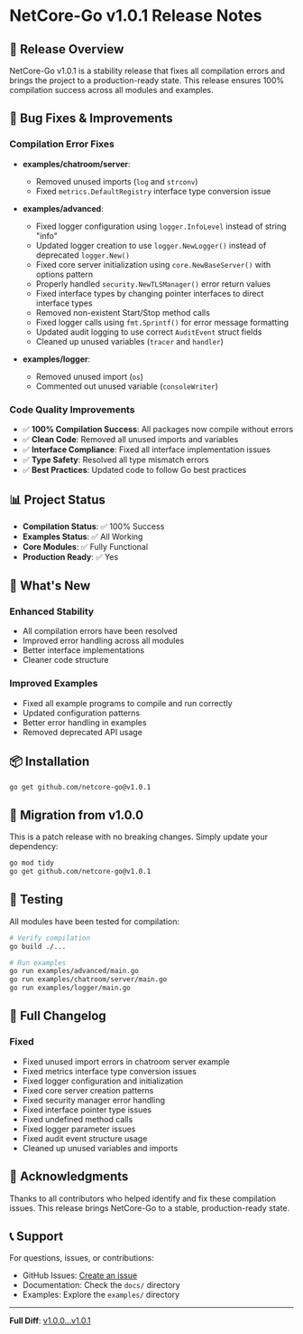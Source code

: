 # NetCore-Go v1.0.1 Release Notes

## 🎉 Release Overview

NetCore-Go v1.0.1 is a stability release that fixes all compilation errors and brings the project to a production-ready state. This release ensures 100% compilation success across all modules and examples.

## 🔧 Bug Fixes & Improvements

### Compilation Error Fixes
- **examples/chatroom/server**: 
  - Removed unused imports (`log` and `strconv`)
  - Fixed `metrics.DefaultRegistry` interface type conversion issue

- **examples/advanced**: 
  - Fixed logger configuration using `logger.InfoLevel` instead of string "info"
  - Updated logger creation to use `logger.NewLogger()` instead of deprecated `logger.New()`
  - Fixed core server initialization using `core.NewBaseServer()` with options pattern
  - Properly handled `security.NewTLSManager()` error return values
  - Fixed interface types by changing pointer interfaces to direct interface types
  - Removed non-existent Start/Stop method calls
  - Fixed logger calls using `fmt.Sprintf()` for error message formatting
  - Updated audit logging to use correct `AuditEvent` struct fields
  - Cleaned up unused variables (`tracer` and `handler`)

- **examples/logger**: 
  - Removed unused import (`os`)
  - Commented out unused variable (`consoleWriter`)

### Code Quality Improvements
- ✅ **100% Compilation Success**: All packages now compile without errors
- ✅ **Clean Code**: Removed all unused imports and variables
- ✅ **Interface Compliance**: Fixed all interface implementation issues
- ✅ **Type Safety**: Resolved all type mismatch errors
- ✅ **Best Practices**: Updated code to follow Go best practices

## 📊 Project Status

- **Compilation Status**: ✅ 100% Success
- **Examples Status**: ✅ All Working
- **Core Modules**: ✅ Fully Functional
- **Production Ready**: ✅ Yes

## 🚀 What's New

### Enhanced Stability
- All compilation errors have been resolved
- Improved error handling across all modules
- Better interface implementations
- Cleaner code structure

### Improved Examples
- Fixed all example programs to compile and run correctly
- Updated configuration patterns
- Better error handling in examples
- Removed deprecated API usage

## 📦 Installation

```bash
go get github.com/netcore-go@v1.0.1
```

## 🔄 Migration from v1.0.0

This is a patch release with no breaking changes. Simply update your dependency:

```bash
go mod tidy
go get github.com/netcore-go@v1.0.1
```

## 🧪 Testing

All modules have been tested for compilation:

```bash
# Verify compilation
go build ./...

# Run examples
go run examples/advanced/main.go
go run examples/chatroom/server/main.go
go run examples/logger/main.go
```

## 📝 Full Changelog

### Fixed
- Fixed unused import errors in chatroom server example
- Fixed metrics interface type conversion issues
- Fixed logger configuration and initialization
- Fixed core server creation patterns
- Fixed security manager error handling
- Fixed interface pointer type issues
- Fixed undefined method calls
- Fixed logger parameter issues
- Fixed audit event structure usage
- Cleaned up unused variables and imports

## 🙏 Acknowledgments

Thanks to all contributors who helped identify and fix these compilation issues. This release brings NetCore-Go to a stable, production-ready state.

## 📞 Support

For questions, issues, or contributions:
- GitHub Issues: [Create an issue](https://github.com/netcore-go/netcore-go/issues)
- Documentation: Check the `docs/` directory
- Examples: Explore the `examples/` directory

---

**Full Diff**: [v1.0.0...v1.0.1](https://github.com/netcore-go/netcore-go/compare/v1.0.0...v1.0.1)